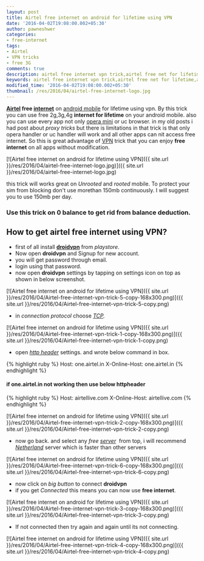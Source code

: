 ```yaml
---
layout: post
title: Airtel free internet on android for lifetime using VPN
date: '2016-04-02T19:08:00.002+05:30'
author: pawneshwer
categories:
- free-internet
tags:
- Airtel
- VPN tricks
- free 3G
comments: true
description: airtel free internet vpn trick,airtel free net for lifetime,airtel free net on android mobile,airtel 3g 4g free internet, free airtel net on facebook,whatsapp
keywords: airtel free internet vpn trick,airtel free net for lifetime,airtel free net on android mobile,airtel 3g 4g free internet, free airtel net on facebook,whatsapp
modified_time: '2016-04-02T19:08:00.002+05:30'
thumbnail: /res/2016/04/airtel-free-internet-logo.jpg
---
```


**[Airtel](http://www.airtel.com/ "Bharti Airtel") free [internet](http://en.wikipedia.org/wiki/Internet "Internet")** on [android mobile](http://code.google.com/android/ "Android") for lifetime using vpn. By this trick you can use free 2g,3g,4g **internet for lifetime** on your android mobile. also you can use every app not only [opera mini](http://www.opera.com/mobile/ "Opera Mini") or uc browser. in my old posts i had post about _proxy tricks_ but there is limitations in that trick is that only opera handler or uc handler will work and all other apps can nit access free internet. So this is great advantage of [VPN](http://en.wikipedia.org/wiki/Virtual_private_network "Virtual private network") trick that you can enjoy **free internet** on all apps without modification.

[![Airtel free internet on android for lifetime using VPN]({{ site.url }}/res/2016/04/airtel-free-internet-logo.jpg)]({{ site.url }}/res/2016/04/airtel-free-internet-logo.jpg)

this trick will works great on _Unrooted_ and _rooted_ mobile. To protect your sim from blocking don't use morethan 150mb continuously. I will suggest you to use 150mb per day.

### Use this trick on 0 balance to get rid from balance deduction.

## How to get airtel free internet using VPN?

*   first of all install [**droidvpn**](https://play.google.com/store/apps/details?id=com.aed.droidvpn "Download droid vpn") from _playstore_.
*   Now open **droidvpn** and Signup for new account.
*   you will get password through email.
*   login using that password.
*   now open **droidvpn** settings by tapping on settings icon on top as shown in below screenshot.

[![Airtel free internet on android for lifetime using VPN]({{ site.url }}/res/2016/04/Airtel-free-internet-vpn-trick-5-copy-168x300.png)]({{ site.url }}/res/2016/04/Airtel-free-internet-vpn-trick-5-copy.png)  

*   in _connection protocol_ choose _[TCP](http://en.wikipedia.org/wiki/Transmission_Control_Protocol "Transmission Control Protocol")._

[![Airtel free internet on android for lifetime using VPN]({{ site.url }}/res/2016/04/Airtel-free-internet-vpn-trick-1-copy-168x300.png)]({{ site.url }}/res/2016/04/Airtel-free-internet-vpn-trick-1-copy.png)

*   open _[http header](http://en.wikipedia.org/wiki/List_of_HTTP_header_fields "List of HTTP header fields")_ settings. and wrote below command in box.

{% highlight ruby %}
Host: one.airtel.in 
X-Online-Host: one.airtel.in
{% endhighlight %}

#### if one.airtel.in not working then use below httpheader

{% highlight ruby %}
Host: airtellive.com
X-Online-Host: airtellive.com
{% endhighlight %}

[![Airtel free internet on android for lifetime using VPN]({{ site.url }}/res/2016/04/Airtel-free-internet-vpn-trick-2-copy-168x300.png)]({{ site.url }}/res/2016/04/Airtel-free-internet-vpn-trick-2-copy.png)

*   now go back. and select any _free [server](http://en.wikipedia.org/wiki/Server_%28computing%29 "Server (computing)")_  from top, i will recommend _[Netherland](http://en.wikipedia.org/wiki/Netherland "Netherland")_ server which is faster than other servers

[![Airtel free internet on android for lifetime using VPN]({{ site.url }}/res/2016/04/Airtel-free-internet-vpn-trick-6-copy-168x300.png)]({{ site.url }}/res/2016/04/Airtel-free-internet-vpn-trick-6-copy.png)

*   now click on _big button_ to connect **droidvpn**
*   if you get _Connected_ this means you can now use **free internet**.

[![Airtel free internet on android for lifetime using VPN]({{ site.url }}/res/2016/04/Airtel-free-internet-vpn-trick-3-copy-168x300.png)]({{ site.url }}/res/2016/04/Airtel-free-internet-vpn-trick-3-copy.png)

*   If not connected then try again and again until its not connecting.

[![Airtel free internet on android for lifetime using VPN]({{ site.url }}/res/2016/04/Airtel-free-internet-vpn-trick-4-copy-168x300.png)]({{ site.url }}/res/2016/04/Airtel-free-internet-vpn-trick-4-copy.png)

